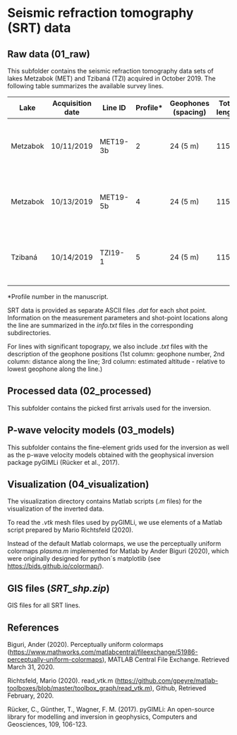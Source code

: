 # Seismic refraction tomography (SRT) data

## Raw data (01_raw)
This subfolder contains the seismic refraction tomography data sets of lakes Metzabok (MET) and Tzibaná (TZI) acquired in October 2019. The following table summarizes the available survey lines.

| Lake | Acquisition date | Line ID | Profile* | Geophones (spacing) | Total length | Remarks |
| --- | --- | --- | --- | --- | --- | --- |
| Metzabok | 10/11/2019  | MET19-3b | 2 | 24 (5 m) | 115 m | Central part of TDIP line MET19-3 (electrodes 13-36) |
| Metzabok | 10/13/2019  | MET19-5b | 4 | 24 (5 m) | 115 m | Central part of TDIP line MET19-5 (electrodes 13-36) |
| Tzibaná | 10/14/2019  | TZI19-1 | 5 | 24 (5 m) | 115 m | Central part of TDIP line MTZI19-1 (electrodes 13-36) |

*Profile number in the manuscript.

SRT data is provided as separate ASCII files *.dat* for each shot point. Information on the measurement parameters and shot-point locations along the line are summarized in the *info.txt* files in the corresponding subdirectories.

For lines with significant topograpy, we also include *.txt* files with the description of the geophone positions (1st column: geophone number, 2nd column: distance along the line; 3rd column: estimated altitude - relative to lowest geophone along the line.)

## Processed data (02_processed)
This subfolder contains the picked first arrivals used for the inversion.

## P-wave velocity models (03_models)
This subfolder contains the fine-element grids used for the inversion as well as the p-wave velocity models obtained with the geophysical inversion package pyGIMLi (Rücker et al., 2017).

## Visualization (04_visualization)
The visualization directory contains Matlab scripts (*.m* files) for the visualization of the inverted data.

To read the *.vtk* mesh files used by pyGIMLi, we use elements of a Matlab script prepared by Mario Richtsfeld (2020).

Instead of the default Matlab colormaps, we use the perceptually uniform colormaps *plasma.m* implemented for Matlab by Ander Biguri (2020), which were originally designed for python´s matplotlib (see  https://bids.github.io/colormap/).

## GIS files (*SRT_shp.zip*)
GIS files for all SRT lines.

## References
Biguri, Ander (2020). Perceptually uniform colormaps (https://www.mathworks.com/matlabcentral/fileexchange/51986-perceptually-uniform-colormaps), MATLAB Central File Exchange. Retrieved March 31, 2020.

Richtsfeld, Mario (2020). read_vtk.m (https://github.com/gpeyre/matlab-toolboxes/blob/master/toolbox_graph/read_vtk.m), Github, Retrieved February, 2020.

Rücker, C., Günther, T., Wagner, F. M. (2017). pyGIMLi: An open-source library for modelling and inversion in geophysics, Computers and Geosciences, 109, 106-123.
